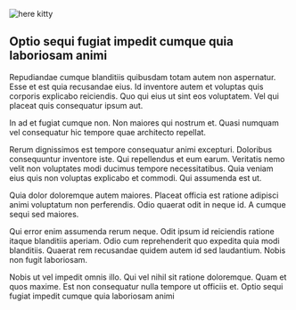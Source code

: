 ![here kitty](http://placekitten.com/g/600/500 "kittty kitty kitty")

Optio sequi fugiat impedit cumque quia laboriosam animi
-------------------------------------------------------

Repudiandae cumque blanditiis quibusdam totam autem non aspernatur. Esse et est
quia recusandae eius. Id inventore autem et voluptas quis corporis explicabo
reiciendis. Quo qui eius ut sint eos voluptatem. Vel qui placeat quis
consequatur ipsum aut.

In ad et fugiat cumque non. Non maiores qui nostrum et. Quasi numquam vel
consequatur hic tempore quae architecto repellat.

Rerum dignissimos est tempore consequatur animi excepturi. Doloribus
consequuntur inventore iste. Qui repellendus et eum earum. Veritatis nemo velit
non voluptates modi ducimus tempore necessitatibus. Quia veniam eius quis non
voluptas explicabo et commodi. Qui assumenda est ut.

Quia dolor doloremque autem maiores. Placeat officia est ratione adipisci animi
voluptatum non perferendis. Odio quaerat odit in neque id. A cumque sequi sed
maiores.

Qui error enim assumenda rerum neque. Odit ipsum id reiciendis ratione itaque
blanditiis aperiam. Odio cum reprehenderit quo expedita quia modi blanditiis.
Quaerat rem recusandae quidem autem id sed laudantium. Nobis non fugit
laboriosam.

Nobis ut vel impedit omnis illo. Qui vel nihil sit ratione doloremque. Quam et
quos maxime. Est non consequatur nulla tempore ut officiis et. Optio sequi
fugiat impedit cumque quia laboriosam animi
